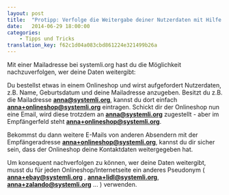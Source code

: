 ```yaml
---
layout: post
title:  "Protipp: Verfolge die Weitergabe deiner Nutzerdaten mit Hilfe deiner E-Mailadresse"
date:   2014-06-29 18:00:00
categories:
    - Tipps und Tricks
translation_key: f62c1d04a083cbd861224e321499b26a
---
```

Mit einer Mailadresse bei systemli.org hast du die Möglichkeit nachzuverfolgen, wer deine Daten weitergibt:

Du bestellst etwas in einem Onlineshop und wirst aufgefordert Nutzerdaten, z.B. Name, Geburtsdatum und deine Mailadresse anzugeben.
Besitzt du  z.B. die Mailadresse **anna@systemli.org**, kannst du dort einfach **anna+onlineshop@systemli.org** eintragen.
Schickt dir der Onlineshop nun eine Email, wird diese trotzdem an **anna@systemli.org** zugestellt - aber im Empfängerfeld steht **anna+onlineshop@systemli.org**.

Bekommst du dann weitere E-Mails von anderen Absendern mit der Empfängeradresse **anna+onlineshop@systemli.org**, kannst du dir sicher sein, dass der Onlineshop deine Kontaktdaten weitergegeben hat.

Um konsequent nachverfolgen zu können, wer deine Daten weitergibt, musst du für jeden Onlineshop/Internetseite ein anderes Pseudonym ( **anna+ebay@systemli.org** , **anna+lidl@systemli.org**, **anna+zalando@systemli.org** ... ) verwenden.

